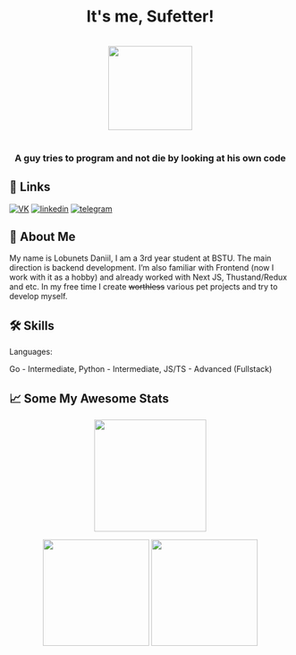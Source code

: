 <div align="center"><h1>It's me, Sufetter!</h1>
  
  <br/>
  <img src="https://www.icegif.com/wp-content/uploads/2023/06/icegif-301.gif"  height="150" width ="150">
  <br/>
 <br/>
 <h3>A guy tries to program and not die by looking at his own code</h2>
  
</div>

 



## 🔗 Links
[![VK](https://img.shields.io/badge/vk-0077ff?style=for-the-badge&logo=vk&logoColor=white)](https://vk.com/mrhenschel)
[![linkedin](https://img.shields.io/badge/linkedin-0A66C2?style=for-the-badge&logo=linkedin&logoColor=white)](https://www.linkedin.com/in/daniil-lobunets/)
[![telegram](https://img.shields.io/badge/telegram-1DA1F2?style=for-the-badge&logo=telegram&logoColor=white)](https://t.me/mrhenschel)


## 🚀 About Me

My name is Lobunets Daniil, I am a 3rd year student at BSTU. The main direction is backend development. 
I’m also familiar with Frontend (now I work with it as a hobby) and already worked with Next JS, Thustand/Redux and etc.
In my free time I create ~~worthless~~ various pet projects and try to develop myself.


## 🛠 Skills
Languages:

Go - Intermediate,
Python - Intermediate,
JS/TS - Advanced (Fullstack)



## 📈 Some My Awesome Stats

<p align="center">
<img src="https://streak-stats.demolab.com?user=sufetter&theme=nightowl&hide_border=true"  height="200" >
</p>

<p align="center">
<img src="https://github-readme-stats.vercel.app/api/top-langs/?username=sufetter&layout=compact&theme=tokyonight&hide_border=true"  height="190" > <img src="https://github-readme-stats.vercel.app/api?username=sufetter&show_icons=true&theme=tokyonight&hide_border=true"  height="190" > 

</p>





